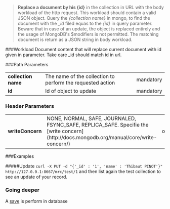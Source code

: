 >**Replace a document by his {id}**    in the collection in URL with the body workload of the http request. This workload should contain a valid JSON object.
>Query the *{collection name}* in mongo, to find the document with the *_id* filed equas to the *{id}* in query parameter.   
>Beware that in case of an update, the object is replaced entirely and the usage of MongoDB's $modifiers is not permitted. 
>The matching document is return as a JSON string in body workload.

###Workload
Document content that will replace current document with id given in parameter. Take care _id should match id in url.

###Path Parameters
<table>
<tr><td><strong>collection name</strong></td><td>The name of the collection to perform the requested action</td><td>mandatory</td></tr>
<tr><td><strong>id</strong></td><td>Id of object to update</td><td>mandatory</td></tr>
</table>

### Header Parameters
<table>
<tr><td><strong>writeConcern</strong></td><td>NONE, NORMAL, SAFE, JOURNALED, FSYNC_SAFE, REPLICA_SAFE. Specifie the [write concern](http://docs.mongodb.org/manual/core/write-concern/) </td><td>optionnal</td></tr>
</table>


###Examples

#####Update
`curl -X PUT -d "{'_id' : '1', 'name' : 'Thibaut PINOT'}" http://127.0.0.1:8667/mrc/test/1` and then list again the test collection to see an update of your record.

### Going deeper
A [save](http://docs.mongodb.org/manual/reference/method/db.collection.save/) is perform in database